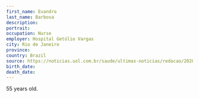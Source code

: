 ```yaml
---
first_name: Evandro
last_name: Barbosa
description: 
portrait: 
occupation: Nurse
employer: Hospital Getúlio Vargas
city: Rio de Janeiro
province: 
country: Brazil
source: https://noticias.uol.com.br/saude/ultimas-noticias/redacao/2020/04/21/apaixonado-pela-portela-enfermeiro-morre-de-covid-19-no-rio.htm
birth_date: 
death_date: 
---
```


55 years old.